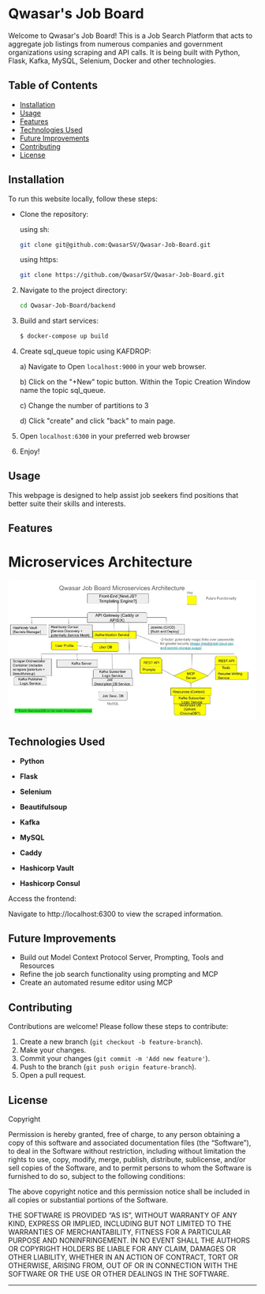 # Qwasar's Job Board

Welcome to Qwasar's Job Board!
This is a Job Search Platform that acts to aggregate job listings from numerous companies and government organizations using scraping and API calls. It is being built with Python, Flask, Kafka, MySQL, Selenium, Docker and other technologies.


## Table of Contents

- [Installation](#installation)
- [Usage](#usage)
- [Features](#features)
- [Technologies Used](#technologies-used)
- [Future Improvements](#future-improvements)
- [Contributing](#contributing)
- [License](#license)

## Installation

To run this website locally, follow these steps:

- Clone the repository:

    using sh:
    ```sh
    git clone git@github.com:QwasarSV/Qwasar-Job-Board.git
    ```

    using https:
    ```sh
    git clone https://github.com/QwasarSV/Qwasar-Job-Board.git
    ```

2. Navigate to the project directory:
    ```sh
    cd Qwasar-Job-Board/backend
    ```

3. Build and start services:

    ```bash
    $ docker-compose up build
    ```

4. Create sql_queue topic using KAFDROP:

    a) Navigate to Open `localhost:9000` in your web browser.

    b) Click on the "+New" topic button. Within the Topic Creation Window name the topic sql_queue.
    
    c) Change the number of partitions to 3
    
    d) Click "create" and click "back" to main page.


5. Open `localhost:6300` in your preferred web browser

6. Enjoy!

## Usage

This webpage is designed to help assist job seekers find positions that better suite their skills and interests.

## Features

# Microservices Architecture
![alt text for screen readers](/Job_Board_Architecture.jpg "The Job Searcher Architecture")

## Technologies Used
- **Python** 
- **Flask**  
- **Selenium**
- **Beautifulsoup** 
- **Kafka** 
- **MySQL** 

- **Caddy** 
- **Hashicorp Vault** 
- **Hashicorp Consul** 

Access the frontend:

Navigate to http://localhost:6300 to view the scraped information.

## Future Improvements
- Build out Model Context Protocol Server, Prompting, Tools and Resources
- Refine the job search functionality using prompting and MCP
- Create an automated resume editor using MCP 


## Contributing

Contributions are welcome! Please follow these steps to contribute:

1. Create a new branch (`git checkout -b feature-branch`).
2. Make your changes.
3. Commit your changes (`git commit -m 'Add new feature'`).
4. Push to the branch (`git push origin feature-branch`).
5. Open a pull request.

## License

Copyright <YEAR> <COPYRIGHT HOLDER>

Permission is hereby granted, free of charge, to any person obtaining a copy of this software and associated documentation files (the “Software”), to deal in the Software without restriction, including without limitation the rights to use, copy, modify, merge, publish, distribute, sublicense, and/or sell copies of the Software, and to permit persons to whom the Software is furnished to do so, subject to the following conditions:

The above copyright notice and this permission notice shall be included in all copies or substantial portions of the Software.

THE SOFTWARE IS PROVIDED “AS IS”, WITHOUT WARRANTY OF ANY KIND, EXPRESS OR IMPLIED, INCLUDING BUT NOT LIMITED TO THE WARRANTIES OF MERCHANTABILITY, FITNESS FOR A PARTICULAR PURPOSE AND NONINFRINGEMENT. IN NO EVENT SHALL THE AUTHORS OR COPYRIGHT HOLDERS BE LIABLE FOR ANY CLAIM, DAMAGES OR OTHER LIABILITY, WHETHER IN AN ACTION OF CONTRACT, TORT OR OTHERWISE, ARISING FROM, OUT OF OR IN CONNECTION WITH THE SOFTWARE OR THE USE OR OTHER DEALINGS IN THE SOFTWARE.


---





